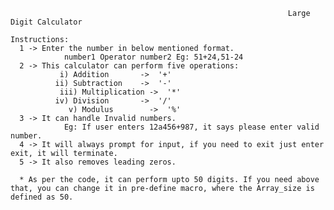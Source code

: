                                                                   Large Digit Calculator

    Instructions: 
      1 -> Enter the number in below mentioned format.
                number1 Operator number2 Eg: 51+24,51-24
      2 -> This calculator can perform five operations: 
               i) Addition       ->  '+'
              ii) Subtraction    ->  '-'
               iii) Multiplication ->  '*'
              iv) Division       ->  '/'
                 v) Modulus        ->  '%'
      3 -> It can handle Invalid numbers.
                Eg: If user enters 12a456+987, it says please enter valid number.
      4 -> It will always prompt for input, if you need to exit just enter exit, it will terminate.
      5 -> It also removes leading zeros.

      * As per the code, it can perform upto 50 digits. If you need above that, you can change it in pre-define macro, where the Array_size is defined as 50.
